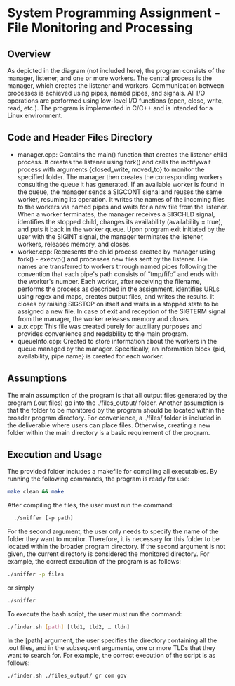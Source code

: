# System Programming Assignment - File Monitoring and Processing

## Overview

As depicted in the diagram (not included here), the program consists of the manager, listener, and one or more workers. The central process is the manager, which creates the listener and workers. Communication between processes is achieved using pipes, named pipes, and signals. All I/O operations are performed using low-level I/O functions (open, close, write, read, etc.). The program is implemented in C/C++ and is intended for a Linux environment.

## Code and Header Files Directory

- manager.cpp: Contains the main() function that creates the listener child process. It creates the listener using fork() and calls the inotifywait process with arguments {closed_write, moved_to} to monitor the specified folder. The manager then creates the corresponding workers consulting the queue it has generated. If an available worker is found in the queue, the manager sends a SIGCONT signal and reuses the same worker, resuming its operation. It writes the names of the incoming files to the workers via named pipes and waits for a new file from the listener. When a worker terminates, the manager receives a SIGCHLD signal, identifies the stopped child, changes its availability (availability = true), and puts it back in the worker queue. Upon program exit initiated by the user with the SIGINT signal, the manager terminates the listener, workers, releases memory, and closes.
- worker.cpp: Represents the child process created by manager using fork() - execvp() and processes new files sent by the listener. File names are transferred to workers through named pipes following the convention that each pipe's path consists of “tmp/fifo” and ends with the worker's number. Each worker, after receiving the filename, performs the process as described in the assignment, identifies URLs using regex and maps, creates output files, and writes the results. It closes by raising SIGSTOP on itself and waits in a stopped state to be assigned a new file. In case of exit and reception of the SIGTERM signal from the manager, the worker releases memory and closes.
- aux.cpp: This file was created purely for auxiliary purposes and provides convenience and readability to the main program.
- queueInfo.cpp: Created to store information about the workers in the queue managed by the manager. Specifically, an information block {pid, availability, pipe name} is created for each worker.

## Assumptions

The main assumption of the program is that all output files generated by the program (.out files) go into the ./files_output/ folder.
Another assumption is that the folder to be monitored by the program should be located within the broader program directory. For convenience, a ./files/ folder is included in the deliverable where users can place files. Otherwise, creating a new folder within the main directory is a basic requirement of the program.

## Execution and Usage

The provided folder includes a makefile for compiling all executables. By running the following commands, the program is ready for use:

```bash
make clean && make
```

After compiling the files, the user must run the command:

```bash
  ./sniffer [-p path]
```

For the second argument, the user only needs to specify the name of the folder they want to monitor. Therefore, it is necessary for this folder to be located within the broader program directory. If the second argument is not given, the current directory is considered the monitored directory.
For example, the correct execution of the program is as follows:

```bash
./sniffer -p files
```

or simply

```bash
./sniffer
```

To execute the bash script, the user must run the command:

```bash
./finder.sh [path] [tld1, tld2, … tldn]
```

In the [path] argument, the user specifies the directory containing all the .out files, and in the subsequent arguments, one or more TLDs that they want to search for.
For example, the correct execution of the script is as follows:

```bash
./finder.sh ./files_output/ gr com gov
```
